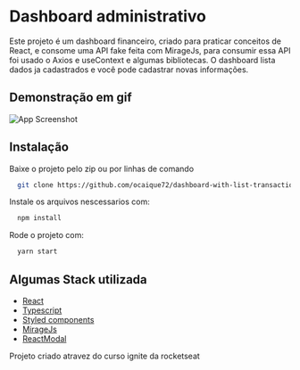 
# Dashboard administrativo

Este projeto é um dashboard financeiro, criado para praticar conceitos de React,
e consome uma API fake feita com MirageJs, para consumir essa API foi usado o Axios e useContext e algumas bibliotecas.
O dashboard lista dados ja cadastrados e você pode cadastrar novas informações.


## Demonstração em gif

![App Screenshot](https://media.giphy.com/media/IGmfuTVwnTstkrL42X/giphy.gif)


## Instalação

Baixe o projeto pelo zip ou por linhas de comando

```bash
  git clone https://github.com/ocaique72/dashboard-with-list-transaction.git
```

Instale os arquivos nescessarios com:

```bash
  npm install
```

Rode o projeto com:

```bash
  yarn start
```
    

## Algumas Stack utilizada

- [React](https://pt-br.reactjs.org/)
 - [Typescript](https://www.typescriptlang.org/)
 - [Styled components](https://styled-components.com/)
 - [MirageJs](https://miragejs.com/)
 - [ReactModal](https://reactcommunity.org/react-modal/)


Projeto criado atravez do curso  ignite da rocketseat
